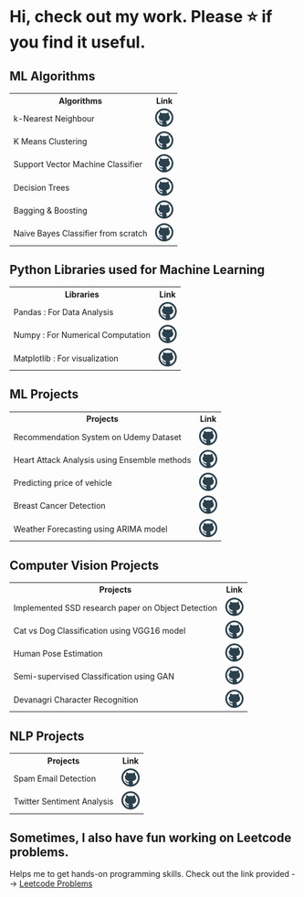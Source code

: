 # Hi, check out my work. Please ⭐ if you find it useful.


## ML Algorithms

<table>
<tr>
  <th> Algorithms </th>
  <th> Link </th>
</tr>
<tr>
  <td> k-Nearest Neighbour </td>
  <td> <a href="https://github.com/AayushSaxena08/kNN_Classifier"><img src="https://raw.githubusercontent.com/aayushsaxena08/my_repos/main/github.png"></a></td>
</tr>
<tr>
  <td> K Means Clustering </td>
  <td> <a href="https://github.com/AayushSaxena08/KMeans_Clustering_Implementation"><img alt="Link" src="https://raw.githubusercontent.com/aayushsaxena08/my_repos/main/github.png"></a></td>
</tr>
<tr>
  <td> Support Vector Machine Classifier </td>
  <td> <a href="https://github.com/AayushSaxena08/SVM_Classifier"><img src="https://raw.githubusercontent.com/aayushsaxena08/my_repos/main/github.png"></a>
</tr>
<tr>
  <td> Decision Trees </td>
  <td> <a href="https://github.com/AayushSaxena08/Decision_Tree_Implementation"><img src="https://raw.githubusercontent.com/aayushsaxena08/my_repos/main/github.png"></a></td>
</tr>
<tr>
  <td> Bagging & Boosting </td>
  <td> <a href="https://github.com/AayushSaxena08/Bagging_vs_Boosting"><img src="https://raw.githubusercontent.com/aayushsaxena08/my_repos/main/github.png"></a></td>
</tr>
<tr>
  <td> Naive Bayes Classifier from scratch </td>
  <td> <a href="https://github.com/AayushSaxena08/Naive_Bayes_Classifier"><img src="https://raw.githubusercontent.com/aayushsaxena08/my_repos/main/github.png"></a></td>
</tr>
</table>

## Python Libraries used for Machine Learning

<table>
  <tr>
    <th> Libraries </th>
    <th> Link </th>
  </tr>
  <tr>
    <td> Pandas : For Data Analysis </td>
    <td> <a href="https://github.com/AayushSaxena08/Pandas_implementation_with_Python"><img src="https://raw.githubusercontent.com/aayushsaxena08/my_repos/main/github.png"></a></td>
  </tr>
  <tr>
    <td> Numpy : For Numerical Computation </td>
    <td> <a href="https://github.com/AayushSaxena08/Numpy_Implementation_with_Python"><img src="https://raw.githubusercontent.com/aayushsaxena08/my_repos/main/github.png"></a></td>
  </tr>
  <tr>
    <td> Matplotlib : For visualization </td>
    <td> <a href="https://github.com/AayushSaxena08/Matplotlib_tutorial_for_beginners"><img src="https://raw.githubusercontent.com/aayushsaxena08/my_repos/main/github.png"></a></td>
  </tr>
</table>

## ML Projects 

<table>
<tr>
  <th> Projects </th>
  <th> Link </th>
</tr> 
<tr>
  <td> Recommendation System on Udemy Dataset </td>
  <td> <a href="https://github.com/AayushSaxena08/Recommendation_System"><img src="https://raw.githubusercontent.com/aayushsaxena08/my_repos/main/github.png"></a></td>
</tr>
<tr>
  <td> Heart Attack Analysis using Ensemble methods </td>
  <td> <a href="https://github.com/AayushSaxena08/Heart-Attack-Analysis-And-Prediction"><img src="https://raw.githubusercontent.com/aayushsaxena08/my_repos/main/github.png"></a></td>
</tr>
<tr>
  <td> Predicting price of vehicle </td>
  <td> <a href="https://github.com/AayushSaxena08/Vehicle-Detection"><img src="https://raw.githubusercontent.com/aayushsaxena08/my_repos/main/github.png"></a></td>
</tr>
<tr> 
  <td> Breast Cancer Detection </td>
  <td> <a href="https://github.com/AayushSaxena08/Breast-Cancer-Detection/tree/main"><img src="https://raw.githubusercontent.com/aayushsaxena08/my_repos/main/github.png"></a></td>
</tr>
<tr>
  <td> Weather Forecasting using ARIMA model </td>
  <td> <a href="https://github.com/AayushSaxena08/Weather_Forecasting_with_Python"><img src="https://raw.githubusercontent.com/aayushsaxena08/my_repos/main/github.png"></a></td>
</tr>
</table>

## Computer Vision Projects 

<table>
<tr>
  <th> Projects </th>
  <th> Link </th>
</tr>
<tr>
  <td> Implemented SSD research paper on Object Detection </td>
  <td> <a href="https://github.com/AayushSaxena08/Tensorflow-2-Object-Detection-API"><img src="https://raw.githubusercontent.com/aayushsaxena08/my_repos/main/github.png"></a></td>
</tr>
<tr>
  <td> Cat vs Dog Classification using VGG16 model </td>
  <td> <a href="https://github.com/AayushSaxena08/Image_Classification_using_Transfer_Learning"><img src="https://raw.githubusercontent.com/aayushsaxena08/my_repos/main/github.png"></a></td>
</tr>
<tr>
  <td> Human Pose Estimation </td>
  <td> <a href="https://github.com/AayushSaxena08/Human_pose_estimation"><img src="https://raw.githubusercontent.com/aayushsaxena08/my_repos/main/github.png"></a></td>
</tr>
<tr>
  <td> Semi-supervised Classification using GAN </td>
  <td> <a href="https://github.com/AayushSaxena08/Semi_supervised_Learning_For_Malenoma_Detection"><img src="https://raw.githubusercontent.com/aayushsaxena08/my_repos/main/github.png"></a></td>
</tr>
<tr>
  <td> Devanagri Character Recognition </td>
  <td> <a href="https://github.com/AayushSaxena08/Devanagri_Character_Recognition"><img src="https://raw.githubusercontent.com/aayushsaxena08/my_repos/main/github.png"></a></td>
</tr>
</table>

## NLP Projects 

<table>
  <tr>
  <th> Projects </th>
  <th> Link </th>
</tr>
<tr>
  <td> Spam Email Detection </td>
  <td> <a href="https://github.com/AayushSaxena08/Spam_Email_Detection"><img src="https://raw.githubusercontent.com/aayushsaxena08/my_repos/main/github.png"></a>
</tr>
<tr>
  <td> Twitter Sentiment Analysis </td>
  <td> <a href="https://github.com/AayushSaxena08/Twitter_Sentiment_Analysis"><img src="https://raw.githubusercontent.com/aayushsaxena08/my_repos/main/github.png"></a></td>
</tr>
</table>


## Sometimes, I also have fun working on Leetcode problems.

Helps me to get hands-on programming skills. Check out the link provided --> <a href="https://github.com/AayushSaxena08/Leetcode_Practice"> Leetcode Problems </a>
